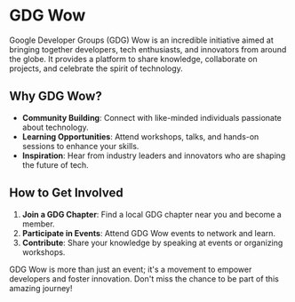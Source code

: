 # GDG Wow

Google Developer Groups (GDG) Wow is an incredible initiative aimed at bringing together developers, tech enthusiasts, and innovators from around the globe. It provides a platform to share knowledge, collaborate on projects, and celebrate the spirit of technology.

## Why GDG Wow?

- **Community Building**: Connect with like-minded individuals passionate about technology.
- **Learning Opportunities**: Attend workshops, talks, and hands-on sessions to enhance your skills.
- **Inspiration**: Hear from industry leaders and innovators who are shaping the future of tech.

## How to Get Involved

1. **Join a GDG Chapter**: Find a local GDG chapter near you and become a member.
2. **Participate in Events**: Attend GDG Wow events to network and learn.
3. **Contribute**: Share your knowledge by speaking at events or organizing workshops.

GDG Wow is more than just an event; it's a movement to empower developers and foster innovation. Don't miss the chance to be part of this amazing journey!